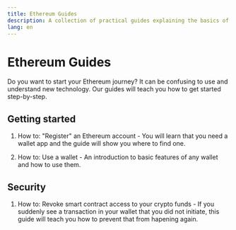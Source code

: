 ```yaml
---
title: Ethereum Guides
description: A collection of practical guides explaining the basics of using crypto for beginners.
lang: en
---
```


# Ethereum Guides

Do you want to start your Ethereum journey? It can be confusing to use and understand new technology. Our guides will teach you how to get started step-by-step.

## Getting started

1. How to: "Register" an Ethereum account - You will learn that you need a wallet app and the guide will show you where to find one.

2. How to: Use a wallet - An introduction to basic features of any wallet and how to use them.

## Security
1. How to: Revoke smart contract access to your crypto funds - If you suddenly see a transaction in your wallet that you did not initiate, this guide will teach you how to prevent that from hapening again.
